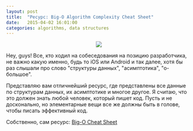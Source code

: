 ```yaml
---
layout: post
title:  "Ресурс: Big-O Algorithm Complexity Cheat Sheet"
date:   2015-04-02 16:01:00
categories: algorithms, data structures
---
```


<center><img src="http://habrastorage.org/files/e2f/839/f79/e2f839f7954d4f59bee2fd4ea2157bf2.png"/></center>

Hey, guys! Все, кто ходил на собеседования на позицию разработчика, не важно какую именно, будь то iOS или Android 
и так далее, хотя бы раз слышали про слово "структуры данных", "асимптотика", "о-большое".

Представляю вам отличнейший ресурс, где представлены все данные по структурам данных, их асимптотике и многое другое. 
Я считаю, что это должен знать любой человек, который пишет код. Пусть и не досконально, но элементарные вещи все же 
должны быть в голове, чтобы писать эффективный код.

Собственно, сам ресурс: <a href="http://bigocheatsheet.com">Big-O Cheat Sheet</a>
